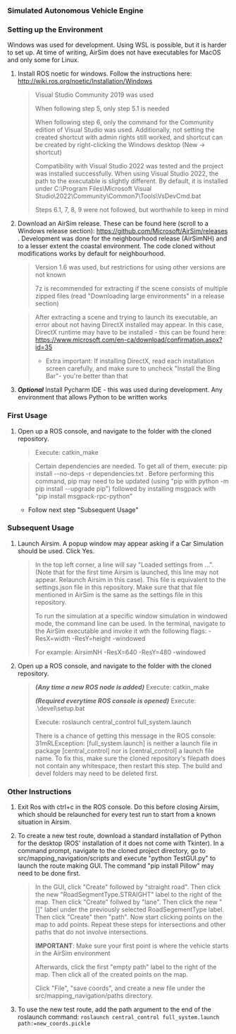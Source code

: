 ### Simulated Autonomous Vehicle Engine

### Setting up the Environment

Windows was used for development. Using WSL is possible, but it is harder to set up. At time of writing, AirSim does not have
executables for MacOS and only some for Linux.

1. Install ROS noetic for windows. Follow the instructions here: http://wiki.ros.org/noetic/Installation/Windows

    > Visual Studio Community 2019 was used
    > 
    > When following step 5, only step 5.1 is needed
    > 
    > When following step 6, only the command for the Community edition of Visual Studio was used. Additionally, not setting the created shortcut with admin rights still worked, and shortcut can be created by right-clicking the Windows desktop (New -> shortcut)
    > 
    > Compatibility with Visual Studio 2022 was tested and the project was installed successfully. When using Visual Studio 2022, the path to the executable is slightly different. By default, it is installed under C:\Program Files\Microsoft Visual Studio\2022\Community\Common7\Tools\VsDevCmd.bat
    > 
    > Steps 6.1, 7, 8, 9 were not followed, but worthwhile to keep in mind

2. Download an AirSim release. These can be found here (scroll to a Windows release section): https://github.com/Microsoft/AirSim/releases . Development was done for the neighbourhood release (AirSimNH) and to a lesser extent the coastal environment. The code cloned without modifications works by default for neighbourhood. 

   >Version 1.6 was used, but restrictions for using other versions are not known
   >
   >7z is recommended for extracting if the scene consists of multiple zipped files (read "Downloading large environments" in a release section)
   
    >After extracting a scene and trying to launch its executable, an error about not having DirectX installed may appear. In this case, DirectX runtime may have to be installed - this can be found here: https://www.microsoft.com/en-ca/download/confirmation.aspx?id=35
    > * Extra important: If installing DirectX, read each installation screen carefully, and make sure to uncheck "Install the Bing Bar"- you're better than that

3. ***Optional*** Install Pycharm IDE - this was used during development. Any environment that allows Python to be written works

### First Usage

1. Open up a ROS console, and navigate to the folder with the cloned repository.
   > Execute: catkin_make

   > Certain dependencies are needed. To get all of them, execute: pip install --no-deps -r dependencies.txt . Before performing this command, pip may need to be updated (using "pip with python -m pip install --upgrade pip") followed by installing msgpack with "pip install msgpack-rpc-python"
   
    * Follow next step "Subsequent Usage"

### Subsequent Usage

1. Launch Airsim. A popup window may appear asking if a Car Simulation should be used. Click Yes.
    > In the top left corner, a line will say "Loaded settings from ...". (Note that for the first time Airsim is launched, this line may not appear. Relaunch Airsim in this case). This file is equivalent to the settings.json file in this repository. 
     Make sure that that file mentioned in AirSim is the same as the settings file in this repository.
    >
    > To run the simulation at a specific window simulation in windowed mode, the command line can be used.
      In the terminal, navigate to the AirSim executable and invoke it wth the following flags:  -ResX=width -ResY=height -windowed
    >
    > For example: AirsimNH -ResX=640 -ResY=480 -windowed 

2. Open up a ROS console, and navigate to the folder with the cloned repository.
    > ***(Any time a new ROS node is added)*** Execute: catkin_make
    >
    > ***(Required everytime ROS console is opened)*** Execute: .\devel\setup.bat
    >
    > Execute: roslaunch central_control full_system.launch
    > 
    > There is a chance of getting this message in the ROS console: 31mRLException: [full_system.launch] is neither a launch file in package [central_control] nor is [central_control] a launch file name.
      To fix this, make sure the cloned repository's filepath does not contain any whitespace, then restart this step. The build and devel folders may need to be deleted first.
     
### Other Instructions

1. Exit Ros with ctrl+c in the ROS console. Do this before closing Airsim, which should be relaunched for every test run to start from a known situation in Airsim.

2. To create a new test route, download a standard installation of Python for the desktop (ROS' installation of it does not come with Tkinter). In a command prompt, navigate to the cloned project directory, go to src/mapping_navigation/scripts and execute "python TestGUI.py" to launch the route making GUI. The command "pip install Pillow" may need to be done first.

    > In the GUI, click "Create" followed by "straight road". Then click the new "RoadSegmentType.STRAIGHT" label to the right of the map. Then click "Create" follwed by "lane". Then click the new "[]" label under the previously selected RoadSegementType label. Then click "Create" then "path".  Now start clicking points on the map to add points. Repeat these steps for intersections and other paths that do not involve intersections.
    > 
    > **IMPORTANT**: Make sure your first point is where the vehicle starts in the AirSim environment
    > 
    > Afterwards, click the first "empty path" label to the right of the map. Then click all of the created points on the map. 
    > 
    > Click "File", "save coords", and create a new file under the src/mapping_navigation/paths directory.

3. To use the new test route, add the path argument to the end of the roslaunch command: `roslaunch central_control full_system.launch path:=new_coords.pickle`
